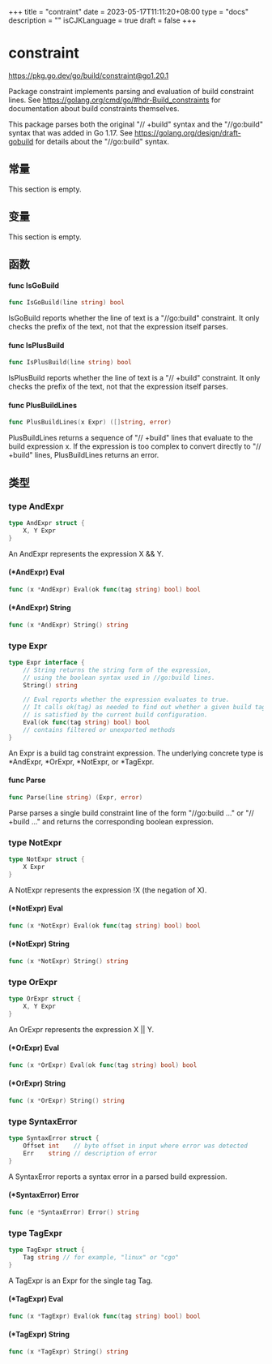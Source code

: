 +++
title = "contraint"
date = 2023-05-17T11:11:20+08:00
type = "docs"
description = ""
isCJKLanguage = true
draft = false
+++

# constraint

https://pkg.go.dev/go/build/constraint@go1.20.1



Package constraint implements parsing and evaluation of build constraint lines. See https://golang.org/cmd/go/#hdr-Build_constraints for documentation about build constraints themselves.

This package parses both the original "// +build" syntax and the "//go:build" syntax that was added in Go 1.17. See https://golang.org/design/draft-gobuild for details about the "//go:build" syntax.



## 常量 

This section is empty.

## 变量

This section is empty.

## 函数

#### func IsGoBuild 

``` go 
func IsGoBuild(line string) bool
```

IsGoBuild reports whether the line of text is a "//go:build" constraint. It only checks the prefix of the text, not that the expression itself parses.

#### func IsPlusBuild 

``` go 
func IsPlusBuild(line string) bool
```

IsPlusBuild reports whether the line of text is a "// +build" constraint. It only checks the prefix of the text, not that the expression itself parses.

#### func PlusBuildLines 

``` go 
func PlusBuildLines(x Expr) ([]string, error)
```

PlusBuildLines returns a sequence of "// +build" lines that evaluate to the build expression x. If the expression is too complex to convert directly to "// +build" lines, PlusBuildLines returns an error.

## 类型

### type AndExpr 

``` go 
type AndExpr struct {
	X, Y Expr
}
```

An AndExpr represents the expression X && Y.

#### (*AndExpr) Eval 

``` go 
func (x *AndExpr) Eval(ok func(tag string) bool) bool
```

#### (*AndExpr) String 

``` go 
func (x *AndExpr) String() string
```

### type Expr 

``` go 
type Expr interface {
	// String returns the string form of the expression,
	// using the boolean syntax used in //go:build lines.
	String() string

	// Eval reports whether the expression evaluates to true.
	// It calls ok(tag) as needed to find out whether a given build tag
	// is satisfied by the current build configuration.
	Eval(ok func(tag string) bool) bool
	// contains filtered or unexported methods
}
```

An Expr is a build tag constraint expression. The underlying concrete type is *AndExpr, *OrExpr, *NotExpr, or *TagExpr.

#### func Parse 

``` go 
func Parse(line string) (Expr, error)
```

Parse parses a single build constraint line of the form "//go:build ..." or "// +build ..." and returns the corresponding boolean expression.

### type NotExpr 

``` go 
type NotExpr struct {
	X Expr
}
```

A NotExpr represents the expression !X (the negation of X).

#### (*NotExpr) Eval 

``` go 
func (x *NotExpr) Eval(ok func(tag string) bool) bool
```

#### (*NotExpr) String 

``` go 
func (x *NotExpr) String() string
```

### type OrExpr 

``` go 
type OrExpr struct {
	X, Y Expr
}
```

An OrExpr represents the expression X || Y.

#### (*OrExpr) Eval 

``` go 
func (x *OrExpr) Eval(ok func(tag string) bool) bool
```

#### (*OrExpr) String 

``` go 
func (x *OrExpr) String() string
```

### type SyntaxError 

``` go 
type SyntaxError struct {
	Offset int    // byte offset in input where error was detected
	Err    string // description of error
}
```

A SyntaxError reports a syntax error in a parsed build expression.

#### (*SyntaxError) Error 

``` go 
func (e *SyntaxError) Error() string
```

### type TagExpr 

``` go 
type TagExpr struct {
	Tag string // for example, "linux" or "cgo"
}
```

A TagExpr is an Expr for the single tag Tag.

#### (*TagExpr) Eval 

``` go 
func (x *TagExpr) Eval(ok func(tag string) bool) bool
```

#### (*TagExpr) String 

``` go 
func (x *TagExpr) String() string
```